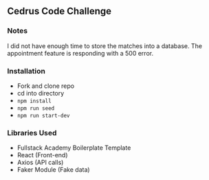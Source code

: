 ## Cedrus Code Challenge

### Notes
I did not have enough time to store the matches into a database. The appointment feature is responding with a 500 error. 

### Installation
 - Fork and clone repo
 - cd into directory
 - `npm install`
 - `npm run seed`
 - `npm run start-dev`

### Libraries Used
 - Fullstack Academy Boilerplate Template
 - React (Front-end)
 - Axios (API calls)
 - Faker Module (Fake data)